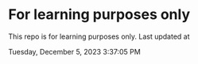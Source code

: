 # For learning purposes only
This repo is for learning purposes only.
Last updated at

Tuesday, December 5, 2023 3:37:05 PM

